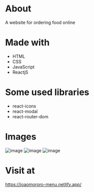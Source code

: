 # About
A website for ordering food online

# Made with
- HTML
- CSS
- JavaScript
- ReactjS

# Some used libraries
- react-icons
- react-modal
- react-router-dom

# Images
![image](https://user-images.githubusercontent.com/110433639/211076242-a7df09e1-3a17-459e-b862-65c3a4366dc0.png)
![image](https://user-images.githubusercontent.com/110433639/211076526-d4c3bade-88b0-454c-904b-558aa2e4bda5.png)
![image](https://user-images.githubusercontent.com/110433639/211076593-140f8675-2f1a-4e29-8d21-417a6020dc9f.png)

# Visit at
https://joaomororo-menu.netlify.app/
